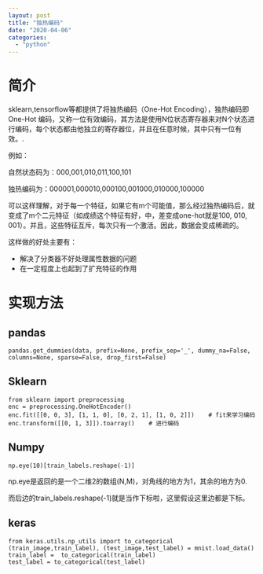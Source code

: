 ```yaml
---
layout: post
title: "独热编码"
date: "2020-04-06"
categories: 
  - "python"
---
```


# 简介

sklearn,tensorflow等都提供了将独热编码（One-Hot Encoding），独热编码即 One-Hot 编码，又称一位有效编码，其方法是使用N位状态寄存器来对N个状态进行编码，每个状态都由他独立的寄存器位，并且在任意时候，其中只有一位有效。.

例如：

自然状态码为：000,001,010,011,100,101

独热编码为：000001,000010,000100,001000,010000,100000

可以这样理解，对于每一个特征，如果它有m个可能值，那么经过独热编码后，就变成了m个二元特征（如成绩这个特征有好，中，差变成one-hot就是100, 010, 001）。并且，这些特征互斥，每次只有一个激活。因此，数据会变成稀疏的。

这样做的好处主要有：

- 解决了分类器不好处理属性数据的问题
- 在一定程度上也起到了扩充特征的作用

# 实现方法

## pandas

```
pandas.get_dummies(data, prefix=None, prefix_sep='_', dummy_na=False, columns=None, sparse=False, drop_first=False)
```

## Sklearn

```
from sklearn import preprocessing
enc = preprocessing.OneHotEncoder()
enc.fit([[0, 0, 3], [1, 1, 0], [0, 2, 1], [1, 0, 2]])    # fit来学习编码
enc.transform([[0, 1, 3]]).toarray()    # 进行编码
```

## Numpy

```
np.eye(10)[train_labels.reshape(-1)]
```

np.eye是返回的是一个二维2的数组(N,M)，对角线的地方为1，其余的地方为0.

而后边的train\_labels.reshape(-1)就是当作下标啦，这里假设这里边都是下标。

## keras

```
from keras.utils.np_utils import to_categorical
(train_image,train_label), (test_image,test_label) = mnist.load_data()
train_label =  to_categorical(train_label)
test_label = to_categorical(test_label)
```
